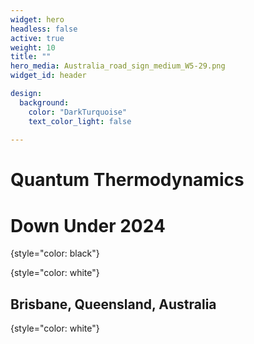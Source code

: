 ```yaml
---
widget: hero
headless: false
active: true
weight: 10
title: ""
hero_media: Australia_road_sign_medium_W5-29.png
widget_id: header

design:
  background:
    color: "DarkTurquoise"
    text_color_light: false 
    
---
```


# **Quantum Thermodynamics**
# **Down Under 2024**
{style="color: black"}
<br>

<!-- ## 2024 -->
{style="color: white"}
## Brisbane, Queensland, Australia
{style="color: white"}

<br>
